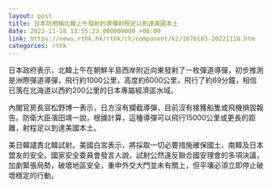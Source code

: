 ```yaml
---
layout: post
title: 日本防相稱北韓上午發射的導彈射程足以到達美國本土
date: 2022-11-18 13:55:23.000000000 +08:00
link: https://news.rthk.hk/rthk/ch/component/k2/1676183-20221118.htm
categories: rthk
---
```


日本政府表示，北韓上午在朝鮮半島西岸附近向東發射了一枚彈道導彈，初步推測是洲際彈道導彈，飛行約1000公里，高度約6000公里，飛行了約69分鐘，相信已落在北海道以西約200公里的日本專屬經濟區水域。

內閣官房長官松野博一表示，日方沒有攔截導彈，目前沒有接獲船隻或飛機損毀報告。防衛大臣濱田靖一說，根據計算，這種導彈可以飛行15000公里或更長的距離，射程足以到達美國本土。

美日韓譴責北韓試射。美國白宮表示，將採取一切必要措施確保國土、南韓及日本盟友的安全。國家安全委員會發言人說，試射公然違反聯合國安理會的多項決議，加劇緊張局勢，破壞地區安全，重申外交大門並未有關上，但平壤必須立即停止破壞穩定的行動。
